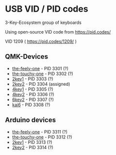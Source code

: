 # USB VID / PID codes

3-Key-Ecosystem group of keyboards

Using open-source VID code from https://pid.codes/

VID 1209 ( https://pid.codes/1209/ )

## QMK-Devices

* [the-feely-one](/the-feely-one/) - PID 3301 (?)
* [the-touchy-one](/the-touchy-one/) - PID 3302 (?)
* [2key1](/2key1/) - PID 3303 (?)
* [2key2](/2key2/) - PID 3304 (assigned)
* [4key1](/4key1/) - PID 3305 (?)
* [4key2](/4key2/) - PID 3306 (?)
* [6key2](/6key2/) - PID 3307 (?)
* [kai6](/one-offs/kai6/) - PID 3308 (?)

## Arduino devices

* [the-feely-one](/the-feely-one/) - PID 3311 (?)
* [the-touchy-one](the-touchy-one/) - PID 3312 (?)
* [2key1](/2key1/) - PID 3313 (?)
* [2key2](/2key2/) - PID 3314 (?)
